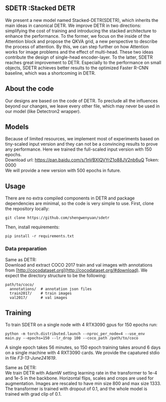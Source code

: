 

## SDETR :Stacked DETR
We present a new model named Stacked-DETR(SDETR), which inherits the main ideas in canonical DETR. We improve DETR in two directions: simplifying the cost of training and introducing the stacked architecture to enhance the performance.
To the former, we focus on the inside of the Attention block and propose the QKVA grid, a new perspective	to describe the process of attention. By this, we can step further on how Attention works for image problems and the effect of multi-head. These two ideas contribute the design of single-head encoder-layer.
To the latter, SDETR reaches great improvement to DETR. Especially to the performance on small objects, SDETR achieves better results to the optimized Faster R-CNN baseline, which was a shortcoming in DETR.

## About the code
Our designs are based on the code of DETR. To preclude all the influences beyond our changes, we leave every other file, which may never be used in our model (like Detectron2 wrapper).


## Models
Because of limited resources, we implement most of experiments based on tiny-scaled input version and they can not be a convincing results to prove any performance. Here we trained the full-scaled input version with 150 epochs.  
Download url: <https://pan.baidu.com/s/1nVBXlQVYrZ1o88JV2nb6uQ> Token: 0000  
We will provide a new version with 500 epochs in future. 


## Usage
There are no extra compiled components in DETR and package dependencies are minimal, so the code is very simple to use.
First, clone the repository locally:
```
git clone https://github.com/shengwenyuan/sdetr
```
Then, install requirements:
```
pip install -r requirements.txt
```

### Data preparation
Same as DETR:  
Download and extract COCO 2017 train and val images with annotations from
[http://cocodataset.org](http://cocodataset.org/#download).
We expect the directory structure to be the following:
```
path/to/coco/
  annotations/  # annotation json files
  train2017/    # train images
  val2017/      # val images
```

## Training
To train SDETR on a single node with 4 RTX3090 gpus for 150 epochs run:
```
python -m torch.distributed.launch --nproc_per_node=4 --use_env main.py --epochs=150 --lr_drop 100 --coco_path /path/to/coco 
```
A single epoch takes 56 minutes, so 150 epoch training
takes around 6 days on a single machine with 4 RXT3090 cards.
We provide the capatured stdio in file *F3-13-June241619*.

Same as DETR:  
We train DETR with AdamW setting learning rate in the transformer to 1e-4 and 1e-5 in the backbone.
Horizontal flips, scales and crops are used for augmentation.
Images are rescaled to have min size 800 and max size 1333.
The transformer is trained with dropout of 0.1, and the whole model is trained with grad clip of 0.1.


